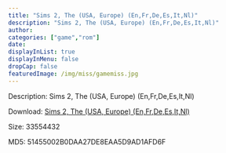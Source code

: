 ```yaml
---
title: "Sims 2, The (USA, Europe) (En,Fr,De,Es,It,Nl)"
description: "Sims 2, The (USA, Europe) (En,Fr,De,Es,It,Nl)"
author: 
categories: ["game","rom"]
date: 
displayInList: true
displayInMenu: false
dropCap: false
featuredImage: /img/miss/gamemiss.jpg
---
```


Description: Sims 2, The (USA, Europe) (En,Fr,De,Es,It,Nl)

Download: <a style="text-decoration:underline;" href="https://mega.nz/#!ePYgyQTK!jevyiYW-My92M1iyPD699vf0Mno4DKCS_QWKTr7sqHg" target = "_blank" rel = "nofollow" > Sims 2, The (USA, Europe) (En,Fr,De,Es,It,Nl)</a>

Size: 33554432

MD5: 51455002B0DAA27DE8EAA5D9AD1AFD6F

